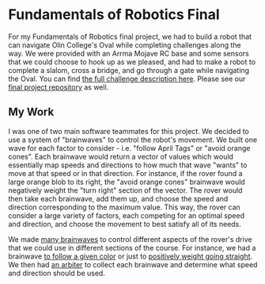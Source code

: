 # Fundamentals of Robotics Final

For my Fundamentals of Robotics final project, we had to build a robot that can navigate Olin College's Oval while completing challenges along the way. We were provided with an Arrma Mojave RC base and some sensors that we could choose to hook up as we pleased, and had to make a robot to complete a slalom, cross a bridge, and go through a gate while navigating the Oval. You can find [the full challenge description here](https://github.com/benmor20/CarGoNyoom/blob/main/Resources/FinalProject2022_RevB.pdf). Please see our [final project repository](https://github.com/benmor20/CarGoNyoom/) as well.

## My Work

I was one of two main software teammates for this project. We decided to use a system of "brainwaves" to control the robot's movement. We built one wave for each factor to consider - i.e. "follow April Tags" or "avoid orange cones". Each brainwave would return a vector of values which would essentially map speeds and directions to how much that wave "wants" to move at that speed or in that direction. For instance, if the rover found a large orange blob to its right, the "avoid orange cones" brainwave would negatively weight the "turn right" section of the vector. The rover would then take each brainwave, add them up, and choose the speed and direction corresponding to the maximum value. This way, the rover can consider a large variety of factors, each competing for an optimal speed and direction, and choose the movement to best satisfy all of its needs.

We made [many brainwaves](https://github.com/benmor20/CarGoNyoom/tree/main/src/brainwaves) to control different aspects of the rover's drive that we could use in different sections of the course. For instance, we had a brainwave [to follow a given color](https://github.com/benmor20/CarGoNyoom/blob/main/src/brainwaves/follow_color.m) or just to [positively weight going straight](https://github.com/benmor20/CarGoNyoom/blob/main/src/brainwaves/go_straight.m). We then had [an arbiter](https://github.com/benmor20/CarGoNyoom/blob/main/src/arbiter.m) to collect each brainwave and determine what speed and direction should be used.
